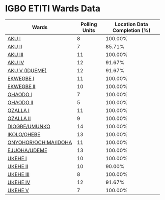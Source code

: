 
# IGBO ETITI Wards Data

| Wards | Polling Units | Location Data Completion (%) |
| ---- | ----- | ------- |
| [AKU I](./wards/3054-aku-i) | 8 | 100.00% |
| [AKU II](./wards/3055-aku-ii) | 7 | 85.71% |
| [AKU III](./wards/3056-aku-iii) | 11 | 100.00% |
| [AKU IV](./wards/3057-aku-iv) | 12 | 91.67% |
| [AKU V  (IDUEME)](./wards/3058-aku-v-(idueme)) | 12 | 91.67% |
| [EKWEGBE I](./wards/3059-ekwegbe-i) | 11 | 100.00% |
| [EKWEGBE II](./wards/3060-ekwegbe-ii) | 10 | 100.00% |
| [OHAODO I](./wards/3061-ohaodo-i) | 7 | 100.00% |
| [OHAODO II](./wards/3062-ohaodo-ii) | 5 | 100.00% |
| [OZALLA I](./wards/3063-ozalla-i) | 11 | 100.00% |
| [OZALLA II](./wards/3064-ozalla-ii) | 9 | 100.00% |
| [DIOGBE/UMUNKO](./wards/3065-diogbe/umunko) | 14 | 100.00% |
| [IKOLO/OHEBE](./wards/3066-ikolo/ohebe) | 13 | 100.00% |
| [ONYOHOR/OCHIMA/IDOHA](./wards/3067-onyohor/ochima/idoha) | 11 | 100.00% |
| [EJUOHA/UDEME](./wards/3068-ejuoha/udeme) | 13 | 100.00% |
| [UKEHE I](./wards/3069-ukehe-i) | 10 | 100.00% |
| [UKEHE II](./wards/3070-ukehe-ii) | 10 | 90.00% |
| [UKEHE III](./wards/3071-ukehe-iii) | 8 | 100.00% |
| [UKEHE IV](./wards/3072-ukehe-iv) | 12 | 91.67% |
| [UKEHE V](./wards/3073-ukehe-v) | 7 | 100.00% |





